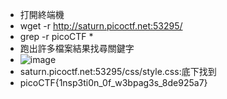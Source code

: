 - 打開終端機
- wget -r http://saturn.picoctf.net:53295/
- grep -r picoCTF *
- 跑出許多檔案結果找尋關鍵字
- ![image](https://github.com/brian09088/picoCTF/assets/72643996/b18bd19a-236a-47bd-9dbf-78151467ab57)
- saturn.picoctf.net:53295/css/style.css:底下找到
- picoCTF{1nsp3ti0n_0f_w3bpag3s_8de925a7}
